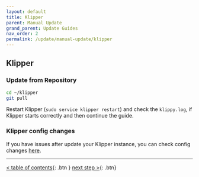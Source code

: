 ```yaml
---
layout: default
title: Klipper
parent: Manual Update
grand_parent: Update Guides
nav_order: 2
permalink: /update/manual-update/klipper
---
```


## Klipper
### Update from Repository
```bash
cd ~/klipper
git pull
```

Restart Klipper (`sudo service klipper restart`) and check the `klippy.log`, if Klipper starts
correctly and then continue the guide.

### Klipper config changes
If you have issues after update your Klipper instance, you can check config changes [here](https://github.com/KevinOConnor/klipper/blob/master/docs/Config_Changes.md).

---
[< table of contents](index.md){: .btn }  [next step >](moonraker.md){: .btn}
